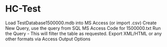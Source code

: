 # HC-Test
Load TestDatabase1500000.mdb into MS Access (or import .csv)
Create New Query, use the query from SQL MS Access Code for 1500000.txt
Run the Query - This will filter the table as requested.
Export XML/HTML or any other formats via Access Output Options
